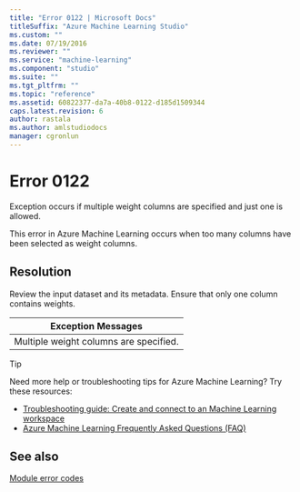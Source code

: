 ```yaml
---
title: "Error 0122 | Microsoft Docs"
titleSuffix: "Azure Machine Learning Studio"
ms.custom: ""
ms.date: 07/19/2016
ms.reviewer: ""
ms.service: "machine-learning"
ms.component: "studio"
ms.suite: ""
ms.tgt_pltfrm: ""
ms.topic: "reference"
ms.assetid: 60822377-da7a-40b8-0122-d185d1509344
caps.latest.revision: 6
author: rastala
ms.author: amlstudiodocs
manager: cgronlun
---
```

# Error 0122  
 Exception occurs if multiple weight columns are specified and just one is allowed.  
  
 This error in Azure Machine Learning occurs when too many columns have been selected as weight columns.  
  
## Resolution  
 Review the input dataset and its metadata. Ensure that only one column contains weights.  
  
|Exception Messages|  
|------------------------|  
|Multiple weight columns are specified.|  
  
 > [!TIP]
 >  Need more help or troubleshooting tips for Azure Machine Learning? Try these resources:  
 >  
 >  -  [Troubleshooting guide: Create and connect to an Machine Learning workspace](https://azure.microsoft.com/documentation/articles/machine-learning-troubleshooting-creating-ml-workspace/)  
 >  -  [Azure Machine Learning Frequently Asked Questions (FAQ)](https://azure.microsoft.com/documentation/articles/machine-learning/studio/faq/)  
  
## See also  
 [Module error codes](../machine-learning-module-error-codes.md)